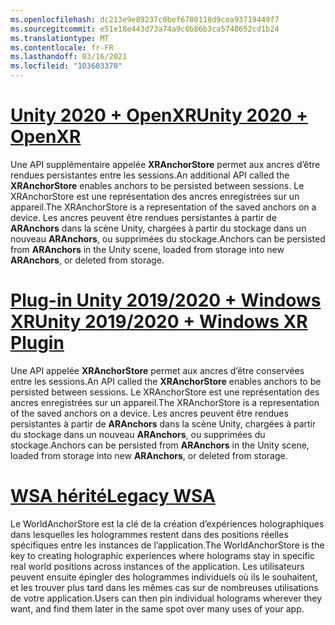 ```yaml
---
ms.openlocfilehash: dc213e9e89237c0bef6780118d9cea93719449f7
ms.sourcegitcommit: e51e18e443d73a74a9c0b86b3ca5748652cd1b24
ms.translationtype: MT
ms.contentlocale: fr-FR
ms.lasthandoff: 03/16/2021
ms.locfileid: "103603370"
---
```

# <a name="unity-2020--openxr"></a>[<span data-ttu-id="dec16-101">Unity 2020 + OpenXR</span><span class="sxs-lookup"><span data-stu-id="dec16-101">Unity 2020 + OpenXR</span></span>](#tab/openxr)

<span data-ttu-id="dec16-102">Une API supplémentaire appelée **XRAnchorStore** permet aux ancres d’être rendues persistantes entre les sessions.</span><span class="sxs-lookup"><span data-stu-id="dec16-102">An additional API called the **XRAnchorStore** enables anchors to be persisted between sessions.</span></span> <span data-ttu-id="dec16-103">Le XRAnchorStore est une représentation des ancres enregistrées sur un appareil.</span><span class="sxs-lookup"><span data-stu-id="dec16-103">The XRAnchorStore is a representation of the saved anchors on a device.</span></span> <span data-ttu-id="dec16-104">Les ancres peuvent être rendues persistantes à partir de **ARAnchors** dans la scène Unity, chargées à partir du stockage dans un nouveau **ARAnchors**, ou supprimées du stockage.</span><span class="sxs-lookup"><span data-stu-id="dec16-104">Anchors can be persisted from **ARAnchors** in the Unity scene, loaded from storage into new **ARAnchors**, or deleted from storage.</span></span>

# <a name="unity-20192020--windows-xr-plugin"></a>[<span data-ttu-id="dec16-105">Plug-in Unity 2019/2020 + Windows XR</span><span class="sxs-lookup"><span data-stu-id="dec16-105">Unity 2019/2020 + Windows XR Plugin</span></span>](#tab/winxr)

<span data-ttu-id="dec16-106">Une API appelée **XRAnchorStore** permet aux ancres d’être conservées entre les sessions.</span><span class="sxs-lookup"><span data-stu-id="dec16-106">An API called the **XRAnchorStore** enables anchors to be persisted between sessions.</span></span> <span data-ttu-id="dec16-107">Le XRAnchorStore est une représentation des ancres enregistrées sur un appareil.</span><span class="sxs-lookup"><span data-stu-id="dec16-107">The XRAnchorStore is a representation of the saved anchors on a device.</span></span> <span data-ttu-id="dec16-108">Les ancres peuvent être rendues persistantes à partir de **ARAnchors** dans la scène Unity, chargées à partir du stockage dans un nouveau **ARAnchors**, ou supprimées du stockage.</span><span class="sxs-lookup"><span data-stu-id="dec16-108">Anchors can be persisted from **ARAnchors** in the Unity scene, loaded from storage into new **ARAnchors**, or deleted from storage.</span></span>

# <a name="legacy-wsa"></a>[<span data-ttu-id="dec16-109">WSA hérité</span><span class="sxs-lookup"><span data-stu-id="dec16-109">Legacy WSA</span></span>](#tab/wsa)

<span data-ttu-id="dec16-110">Le WorldAnchorStore est la clé de la création d’expériences holographiques dans lesquelles les hologrammes restent dans des positions réelles spécifiques entre les instances de l’application.</span><span class="sxs-lookup"><span data-stu-id="dec16-110">The WorldAnchorStore is the key to creating holographic experiences where holograms stay in specific real world positions across instances of the application.</span></span> <span data-ttu-id="dec16-111">Les utilisateurs peuvent ensuite épingler des hologrammes individuels où ils le souhaitent, et les trouver plus tard dans les mêmes cas sur de nombreuses utilisations de votre application.</span><span class="sxs-lookup"><span data-stu-id="dec16-111">Users can then pin individual holograms wherever they want, and find them later in the same spot over many uses of your app.</span></span>


